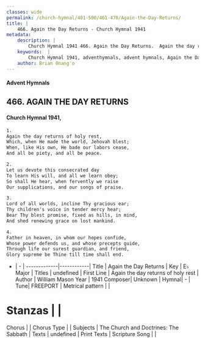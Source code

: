 ```yaml
---
classes: wide
permalink: /church-hymnal/401-500/461-470/Again-the-Day-Returns/
title: |
    466. Again the Day Returns - Church Hymnal 1941
metadata:
    description: |
        Church Hymnal 1941 466. Again the Day Returns.  Again the day returns of holy rest,  Which, when He made the world, Jehovah blest;  When, like His own, He bade our labors cease,  And all be piety, and all be peace. 
    keywords:  |
        Church Hymnal 1941, adventhymnals, advent hymnals, Again the Day Returns, Again the day returns of holy rest. 
    author: Brian Onang'o
---
```


#### Advent Hymnals
## 466. AGAIN THE DAY RETURNS
####  Church Hymnal 1941,

```txt
1.
Again the day returns of holy rest, 
Which, when He made the world, Jehovah blest; 
When, like His own, He bade our labors cease, 
And all be piety, and all be peace. 

2.
Let us devote this consecrated day 
To learn His will, and all we learn obey; 
So shall He hear, when fervently we raise 
Our supplications, and our songs of praise. 

3.
Lord of all worlds, incline Thy gracious ear; 
Thy children's voice in tender mercy hear; 
Bear Thy blest promise, fixed as hills, in mind, 
And shed renewing grace on lost mankind. 

4.
Father in heaven, in whom our hopes confide, 
Whose power defends us, and whose precepts guide, 
Through life our surest guardian, and friend, 
Glory supreme be Thine till time shall end.

```

- |   -  |
-------------|------------|
Title | Again the Day Returns |
Key | E♭ Major |
Titles | undefined |
First Line | Again the day returns of holy rest |
Author | William Mason
Year | 1941
Composer| Unknown |
Hymnal|  - |
Tune| FREEPORT |
Metrical pattern | |
# Stanzas |  |
Chorus |  |
Chorus Type |  |
Subjects | The Church and Doctrines: The Sabbath |
Texts | undefined |
Print Texts | 
Scripture Song |  |
    
